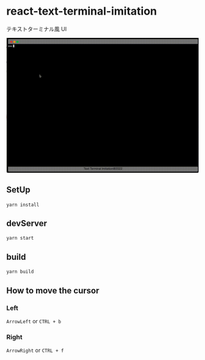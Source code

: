 # react-text-terminal-imitation

テキストターミナル風 UI

![demo](./demo.gif)

## SetUp

```
yarn install
```

## devServer

```
yarn start
```

## build

```
yarn build
```

## How to move the cursor

### Left

`ArrowLeft` or `CTRL + b`

### Right

`ArrowRight` or `CTRL + f`
